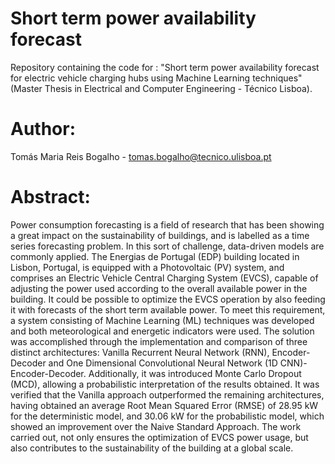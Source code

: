# Short term power availability forecast
Repository containing the code for :
"Short term power availability forecast for electric vehicle charging hubs using Machine Learning techniques" 
(Master Thesis in Electrical and Computer Engineering - Técnico Lisboa). 

# Author:
Tomás Maria Reis Bogalho - tomas.bogalho@tecnico.ulisboa.pt

# Abstract:
Power consumption forecasting is a field of research that has been showing a great impact on the sustainability of buildings, and is labelled as a time series forecasting problem. In this sort of challenge, data-driven models are commonly applied. The Energias de Portugal (EDP) building located in Lisbon, Portugal, is equipped with a Photovoltaic (PV) system, and comprises an Electric Vehicle Central Charging System (EVCS), capable of adjusting the power used according to the overall available power in the building. It could be possible to optimize the EVCS operation by also feeding it with forecasts of the short term available power. To meet this requirement, a system consisting of Machine Learning (ML) techniques was developed and both meteorological and energetic indicators were used. The solution was accomplished through the implementation and comparison of three distinct architectures: Vanilla Recurrent Neural Network (RNN), Encoder-Decoder and One Dimensional Convolutional Neural Network (1D CNN)-Encoder-Decoder. Additionally, it was introduced Monte Carlo Dropout (MCD), allowing a probabilistic interpretation of the results obtained. It was verified that the Vanilla approach outperformed the remaining architectures, having obtained an average Root Mean Squared Error (RMSE) of 28.95 kW for the deterministic model, and 30.06 kW for the probabilistic model, which showed an improvement over the Naive Standard Approach. The work carried out, not only ensures the optimization of EVCS power usage, but also contributes to the sustainability of the building at a global scale. 
